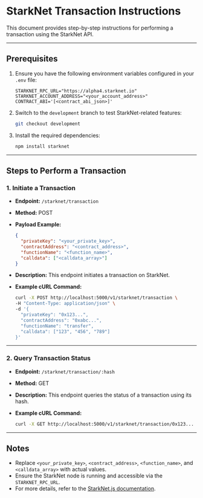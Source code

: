 # StarkNet Transaction Instructions

This document provides step-by-step instructions for performing a transaction using the StarkNet API.

---

## Prerequisites

1. Ensure you have the following environment variables configured in your `.env` file:
   ```
   STARKNET_RPC_URL="https://alpha4.starknet.io"
   STARKNET_ACCOUNT_ADDRESS="<your_account_address>"
   CONTRACT_ABI='[<contract_abi_json>]'
   ```

2. Switch to the `development` branch to test StarkNet-related features:
   ```bash
   git checkout development
   ```

3. Install the required dependencies:
   ```bash
   npm install starknet
   ```

---

## Steps to Perform a Transaction

### 1. Initiate a Transaction

- **Endpoint:** `/starknet/transaction`
- **Method:** POST
- **Payload Example:**
  ```json
  {
    "privateKey": "<your_private_key>",
    "contractAddress": "<contract_address>",
    "functionName": "<function_name>",
    "calldata": ["<calldata_array>"]
  }
  ```
- **Description:** This endpoint initiates a transaction on StarkNet.

- **Example cURL Command:**
  ```bash
  curl -X POST http://localhost:5000/v1/starknet/transaction \
  -H "Content-Type: application/json" \
  -d '{
    "privateKey": "0x123...",
    "contractAddress": "0xabc...",
    "functionName": "transfer",
    "calldata": ["123", "456", "789"]
  }'
  ```

---

### 2. Query Transaction Status

- **Endpoint:** `/starknet/transaction/:hash`
- **Method:** GET
- **Description:** This endpoint queries the status of a transaction using its hash.

- **Example cURL Command:**
  ```bash
  curl -X GET http://localhost:5000/v1/starknet/transaction/0x123...
  ```

---

## Notes

- Replace `<your_private_key>`, `<contract_address>`, `<function_name>`, and `<calldata_array>` with actual values.
- Ensure the StarkNet node is running and accessible via the `STARKNET_RPC_URL`.
- For more details, refer to the [StarkNet.js documentation](https://www.starknet.io/docs/).
